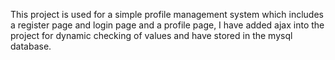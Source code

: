 This project is used for a simple profile management system which includes a register page and login page and a profile page, I have added ajax into the project for dynamic checking of values and have stored in the mysql database.
